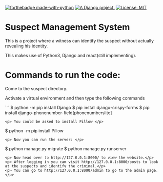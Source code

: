  [![forthebadge made-with-python](http://ForTheBadge.com/images/badges/made-with-python.svg)](https://www.python.org/)
  <a href="http://www.djangoproject.com/"><img src="https://www.djangoproject.com/m/img/badges/djangoproject120x25.gif" border="0" alt="A Django project." title="A Django project." /></a>
 [![License: MIT](https://img.shields.io/badge/License-MIT-yellow.svg)](https://opensource.org/licenses/MIT)

<h1>Suspect Management System</h1>
<p>This is a project where a witness can identify the suspect without actually revealing his identity.</p>

<p>This makes use of Python3, Django and react(still implementing).</p>

<h1> Commands to run the code: </h1>
<p>Come to the suspect directory.</p>
<p>Activate a virtual environment and then type the following commands</p>
```
$ python -m pip install Django
$ pip install django-crispy-forms
$ pip install django-phonenumber-field[phonenumberslite]

```
<p> You could be asked to install Pillow </p>
```
$ python -m pip install Pillow
```
<p> Now you can run the server: </p>
```
$ python manage.py migrate
$ python manage.py runserver
```
<p> Now head over to http://127.0.0.1:8000/ to view the website.</p>
<p> After logging in you can visit http://127.0.0.1:8000/posts to look at the suspects and identify the criminal.</p>
<p> You can go to http://127.0.0.1:8000/admin to go to the admin page. </p>
